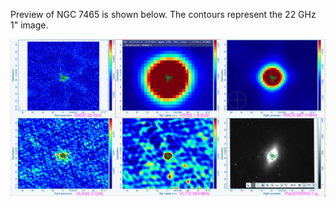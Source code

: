 Preview of NGC 7465 is shown below. The contours represent the 22 GHz 1" image. 

![NGC7465.png](NGC7465.png "NGC7465")

